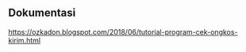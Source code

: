 ## Dokumentasi
<a href="https://ozkadon.blogspot.com/2018/06/tutorial-program-cek-ongkos-kirim.html">https://ozkadon.blogspot.com/2018/06/tutorial-program-cek-ongkos-kirim.html</a>